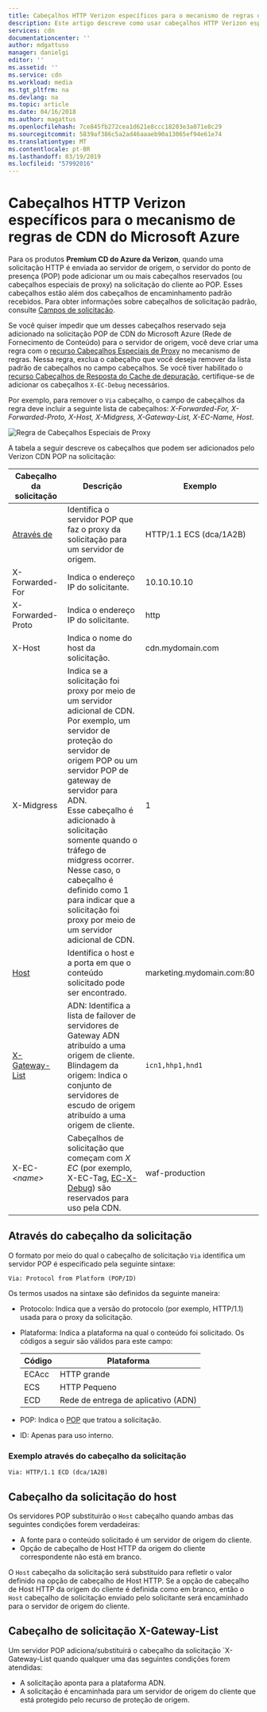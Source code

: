 ```yaml
---
title: Cabeçalhos HTTP Verizon específicos para o mecanismo de regras de CDN do Microsoft Azure | Microsoft Docs
description: Este artigo descreve como usar cabeçalhos HTTP Verizon específicos com o mecanismo de regras de CDN do Azure.
services: cdn
documentationcenter: ''
author: mdgattuso
manager: danielgi
editor: ''
ms.assetid: ''
ms.service: cdn
ms.workload: media
ms.tgt_pltfrm: na
ms.devlang: na
ms.topic: article
ms.date: 04/16/2018
ms.author: magattus
ms.openlocfilehash: 7ce845fb272cea1d621e8ccc18203e3a071e8c29
ms.sourcegitcommit: 5839af386c5a2ad46aaaeb90a13065ef94e61e74
ms.translationtype: MT
ms.contentlocale: pt-BR
ms.lasthandoff: 03/19/2019
ms.locfileid: "57992016"
---
```

# <a name="verizon-specific-http-headers-for-azure-cdn-rules-engine"></a>Cabeçalhos HTTP Verizon específicos para o mecanismo de regras de CDN do Microsoft Azure

Para os produtos **Premium CD do Azure da Verizon**, quando uma solicitação HTTP é enviada ao servidor de origem, o servidor do ponto de presença (POP) pode adicionar um ou mais cabeçalhos reservados (ou cabeçalhos especiais de proxy) na solicitação do cliente ao POP. Esses cabeçalhos estão além dos cabeçalhos de encaminhamento padrão recebidos. Para obter informações sobre cabeçalhos de solicitação padrão, consulte [Campos de solicitação](https://en.wikipedia.org/wiki/List_of_HTTP_header_fields#Request_fields).

Se você quiser impedir que um desses cabeçalhos reservado seja adicionado na solicitação POP de CDN do Microsoft Azure (Rede de Fornecimento de Conteúdo) para o servidor de origem, você deve criar uma regra com o [recurso Cabeçalhos Especiais de Proxy](cdn-rules-engine-reference-features.md#proxy-special-headers) no mecanismo de regras. Nessa regra, exclua o cabeçalho que você deseja remover da lista padrão de cabeçalhos no campo cabeçalhos. Se você tiver habilitado o [recurso Cabeçalhos de Resposta do Cache de depuração](cdn-rules-engine-reference-features.md#debug-cache-response-headers), certifique-se de adicionar os cabeçalhos `X-EC-Debug` necessários. 

Por exemplo, para remover o `Via` cabeçalho, o campo de cabeçalhos da regra deve incluir a seguinte lista de cabeçalhos: *X-Forwarded-For, X-Forwarded-Proto, X-Host, X-Midgress, X-Gateway-List, X-EC-Name, Host*. 

![Regra de Cabeçalhos Especiais de Proxy](./media/cdn-http-headers/cdn-proxy-special-header-rule.png)

A tabela a seguir descreve os cabeçalhos que podem ser adicionados pelo Verizon CDN POP na solicitação:

Cabeçalho da solicitação | Descrição | Exemplo
---------------|-------------|--------
[Através de](#via-request-header) | Identifica o servidor POP que faz o proxy da solicitação para um servidor de origem. | HTTP/1.1 ECS (dca/1A2B)
X-Forwarded-For | Indica o endereço IP do solicitante.| 10.10.10.10
X-Forwarded-Proto | Indica o endereço IP do solicitante. | http
X-Host | Indica o nome do host da solicitação. | cdn.mydomain.com
X-Midgress | Indica se a solicitação foi proxy por meio de um servidor adicional de CDN. Por exemplo, um servidor de proteção do servidor de origem POP ou um servidor POP de gateway de servidor para ADN. <br />Esse cabeçalho é adicionado à solicitação somente quando o tráfego de midgress ocorrer. Nesse caso, o cabeçalho é definido como 1 para indicar que a solicitação foi proxy por meio de um servidor adicional de CDN.| 1
[Host](#host-request-header) | Identifica o host e a porta em que o conteúdo solicitado pode ser encontrado. | marketing.mydomain.com:80
[X-Gateway-List](#x-gateway-list-request-header) | ADN: Identifica a lista de failover de servidores de Gateway ADN atribuído a uma origem de cliente. <br />Blindagem da origem: Indica o conjunto de servidores de escudo de origem atribuído a uma origem de cliente. | `icn1,hhp1,hnd1`
X-EC-_&lt;name&gt;_ | Cabeçalhos de solicitação que começam com *X EC* (por exemplo, X-EC-Tag, [EC-X-Debug](cdn-http-debug-headers.md)) são reservados para uso pela CDN.| waf-production

## <a name="via-request-header"></a>Através do cabeçalho da solicitação
O formato por meio do qual o cabeçalho de solicitação `Via` identifica um servidor POP é especificado pela seguinte sintaxe:

`Via: Protocol from Platform (POP/ID)` 

Os termos usados na sintaxe são definidos da seguinte maneira:
- Protocolo: Indica que a versão do protocolo (por exemplo, HTTP/1.1) usada para o proxy da solicitação. 

- Plataforma: Indica a plataforma na qual o conteúdo foi solicitado. Os códigos a seguir são válidos para este campo: 

    Código | Plataforma
    -----|---------
    ECAcc | HTTP grande
    ECS   | HTTP Pequeno
    ECD   | Rede de entrega de aplicativo (ADN)

- POP: Indica o [POP](cdn-pop-abbreviations.md) que tratou a solicitação. 

- ID: Apenas para uso interno.

### <a name="example-via-request-header"></a>Exemplo através do cabeçalho da solicitação

`Via: HTTP/1.1 ECD (dca/1A2B)`

## <a name="host-request-header"></a>Cabeçalho da solicitação do host
Os servidores POP substituirão o `Host` cabeçalho quando ambas das seguintes condições forem verdadeiras:
- A fonte para o conteúdo solicitado é um servidor de origem do cliente.
- Opção de cabeçalho de Host HTTP da origem do cliente correspondente não está em branco.

O `Host` cabeçalho da solicitação será substituído para refletir o valor definido na opção de cabeçalho de Host HTTP.
Se a opção de cabeçalho de Host HTTP da origem do cliente é definida como em branco, então o `Host` cabeçalho de solicitação enviado pelo solicitante será encaminhado para o servidor de origem do cliente.

## <a name="x-gateway-list-request-header"></a>Cabeçalho de solicitação X-Gateway-List
Um servidor POP adiciona/substituirá o cabeçalho da solicitação `X-Gateway-List quando qualquer uma das seguintes condições forem atendidas:
- A solicitação aponta para a plataforma ADN.
- A solicitação é encaminhada para um servidor de origem do cliente que está protegido pelo recurso de proteção de origem.

